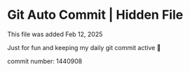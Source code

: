 # Git Auto Commit | Hidden File

This file was added Feb 12, 2025

Just for fun and keeping my daily git commit active 🤪

commit number: 1440908
